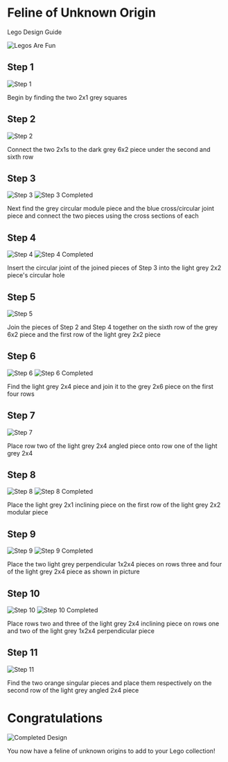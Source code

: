 # Feline of Unknown Origin

Lego Design Guide

![Legos Are Fun](https://github.com/Joe5565/e235/blob/master/Images/Step%2012%20Completed.png)

## Step 1

![Step 1](https://github.com/Joe5565/e235/blob/master/Images/Step%201.png)

Begin by finding the two 2x1 grey squares

## Step 2

![Step 2](https://github.com/Joe5565/e235/blob/master/Images/Step%202.png)

Connect the two 2x1s to the dark grey 6x2 piece under the second and sixth row

## Step 3

![Step 3](https://github.com/Joe5565/e235/blob/master/Images/Step%203.png) ![Step 3 Completed](https://github.com/Joe5565/e235/blob/master/Images/Step%203%20Complete.png)

Next find the grey circular module piece and the blue cross/circular joint piece and connect the two pieces using the cross sections of each

## Step 4

![Step 4](https://github.com/Joe5565/e235/blob/master/Images/Step%204.png) ![Step 4 Completed](https://github.com/Joe5565/e235/blob/master/Images/Step%204%20Complete.png)

Insert the circular joint of the joined pieces of Step 3 into the light grey 2x2 piece's circular hole

## Step 5

![Step 5](https://github.com/Joe5565/e235/blob/master/Images/Step%205.png)

Join the pieces of Step 2 and Step 4 together on the sixth row of the grey 6x2 piece and the first row of the light grey 2x2 piece

## Step 6

![Step 6](https://github.com/Joe5565/e235/blob/master/Images/Step%206.png) ![Step 6 Completed](https://github.com/Joe5565/e235/blob/master/Images/Step%206%20Completed.png)

Find the light grey 2x4 piece and join it to the grey 2x6 piece on the first four rows

## Step 7

![Step 7](https://github.com/Joe5565/e235/blob/master/Images/Step%207.png)

Place row two of the light grey 2x4 angled piece onto row one of the light grey 2x4

## Step 8

![Step 8](https://github.com/Joe5565/e235/blob/master/Images/Step%208.png) ![Step 8 Completed](https://github.com/Joe5565/e235/blob/master/Images/Step%208%20Completed.png)

Place the light grey 2x1 inclining piece on the first row of the light grey 2x2 modular piece

## Step 9

![Step 9](https://github.com/Joe5565/e235/blob/master/Images/Step%209.png) ![Step 9 Completed](https://github.com/Joe5565/e235/blob/master/Images/Step%209%20Completed.png)

Place the two light grey perpendicular 1x2x4 pieces on rows three and four of the light grey 2x4 piece as shown in picture

## Step 10

![Step 10](https://github.com/Joe5565/e235/blob/master/Images/Step%2010.png) ![Step 10 Completed](https://github.com/Joe5565/e235/blob/master/Images/Step%2010%20Completed.png)

Place rows two and three of the light grey 2x4 inclining piece on rows one and two of the light grey 1x2x4 perpendicular piece

## Step 11

![Step 11](https://github.com/Joe5565/e235/blob/master/Images/Step%2011.png)

Find the two orange singular pieces and place them respectively on the second row of the light grey angled 2x4 piece 

# Congratulations

![Completed Design](https://github.com/Joe5565/e235/blob/master/Images/Step%2012%20Completed.png)

You now have a feline of unknown origins to add to your Lego collection!
